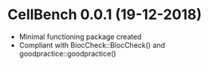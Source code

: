 # CellBench 0.0.1 (19-12-2018)

* Minimal functioning package created
* Compliant with BiocCheck::BiocCheck() and goodpractice::goodpractice()